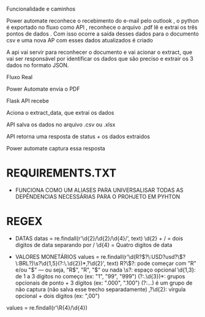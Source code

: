 Funcionalidade e caminhos

Power automate reconhece o recebimento do e-mail pelo outlook , o python é exportado no fluxo como API , reconhece o arquivo .pdf lê e extrai os três pontos de dados .
Com isso ocorre a saída desses dados para o documento csv e uma nova AP com esses dados atualizados é criado

A api vai servir para reconhecer o documento e vai acionar o extract, que vai ser responsável por identificar os dados que são preciso e extrair os 3 dados no formato JSON.


Fluxo Real 

Power Automate envia o PDF 

Flask API recebe 

Aciona o extract_data, que extrai os dados

API salva os dados no arquivo .csv ou .xlsx

API retorna uma resposta de status + os dados extraidos 

Power automate captura essa resposta


# REQUIREMENTS.TXT
- FUNCIONA COMO UM ALIASES PARA UNIVERSALISAR TODAS AS DEPÊNDENCIAS NECESSÁRIAS PARA O PROHJETO EM PYHTON

# REGEX

- DATAS
datas = re.findall(r'\d{2}/\d{2}/\d{4}/', text)
\d{2} + / = dois digitos de data separando por /
\d{4} = Quatro digitos de data  

- VALORES MONETÁRIOS
values = re.findall(r'\d(R?$?\:USD?usd?\$?\:BRL?)\s?\d{1,5}(?:\.\d{2})*,?\d{2}', text)
R?\$?: pode começar com "R" e/ou "$" — ou seja, "R$", "R", "$" ou nada
\s?: espaço opcional
\d{1,3}: de 1 a 3 dígitos no começo (ex: "1", "99", "999")
(?:\.\d{3})*: grupos opcionais de ponto + 3 dígitos (ex: ".000", ".100")
(?:...) é um grupo de não captura (não salva esse trecho separadamente)
,?\d{2}: vírgula opcional + dois dígitos (ex: ",00")

values = re.findall(r'\R{4}/\d{4})